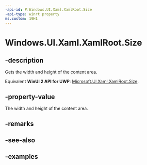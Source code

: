 ```yaml
---
-api-id: P:Windows.UI.Xaml.XamlRoot.Size
-api-type: winrt property
ms.custom: 19H1
---
```


<!-- Property syntax.
public Size Size { get; }
-->

# Windows.UI.Xaml.XamlRoot.Size

## -description

Gets the width and height of the content area.

Equivalent **WinUI 2 API for UWP**: [Microsoft.UI.Xaml.XamlRoot.Size](/windows/winui/api/microsoft.ui.xaml.xamlroot.size).

## -property-value

The width and height of the content area.

## -remarks

## -see-also

## -examples

